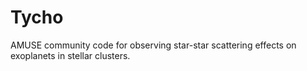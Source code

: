 # Tycho
AMUSE community code for observing star-star scattering effects on exoplanets in stellar clusters.
